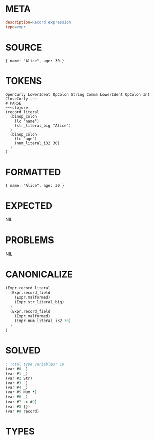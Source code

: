 # META
~~~ini
description=Record expression
type=expr
~~~
# SOURCE
~~~roc
{ name: "Alice", age: 30 }
~~~
# TOKENS
~~~text
OpenCurly LowerIdent OpColon String Comma LowerIdent OpColon Int CloseCurly ~~~
# PARSE
~~~clojure
(record_literal
  (binop_colon
    (lc "name")
    (str_literal_big "Alice")
  )
  (binop_colon
    (lc "age")
    (num_literal_i32 30)
  )
)
~~~
# FORMATTED
~~~roc
{ name: "Alice", age: 30 }
~~~
# EXPECTED
NIL
# PROBLEMS
NIL
# CANONICALIZE
~~~clojure
(Expr.record_literal
  (Expr.record_field
    (Expr.malformed)
    (Expr.str_literal_big)
  )
  (Expr.record_field
    (Expr.malformed)
    (Expr.num_literal_i32 30)
  )
)
~~~
# SOLVED
~~~clojure
; Total type variables: 10
(var #0 _)
(var #1 _)
(var #2 Str)
(var #3 _)
(var #4 _)
(var #5 Num *)
(var #6 _)
(var #7 -> #9)
(var #8 {})
(var #9 record)
~~~
# TYPES
~~~roc
~~~
